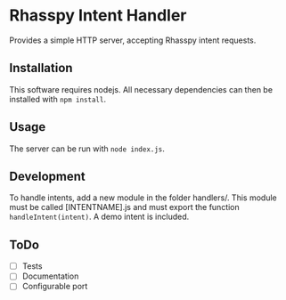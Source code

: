 # Rhasspy Intent Handler
Provides a simple HTTP server, accepting Rhasspy intent requests.

## Installation
This software requires nodejs. All necessary dependencies can then be installed with ```npm install```.

## Usage
The server can be run with ```node index.js```.

## Development
To handle intents, add a new module in the folder handlers/. This module must be called \[INTENTNAME\].js and must export the function ```handleIntent(intent)```.
A demo intent is included.

## ToDo
- [ ] Tests
- [ ] Documentation
- [ ] Configurable port
